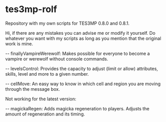 # tes3mp-rolf
Repository with my own scripts for TES3MP 0.8.0 and 0.8.1.

Hi, if there are any mistakes you can advise me or modify it yourself.
Do whatever you want with my scripts as long as you mention that the original work is mine.

-- finallyVampireWerewolf: Makes possible for everyone to become a vampire or werewolf without console commands.

-- levelsControl: Provides the capacity to adjust (limit or allow) attributes, skills, level and more to a given number.

-- cellMove: An easy way to know in which cell and region you are moving through the message box.

Not working for the latest version:

-- magickaRegen: Adds magicka regeneration to players. Adjusts the amount of regeneration and its timing.
